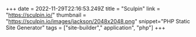 +++
date = 2022-11-29T22:16:53.249Z
title = "Sculpin"
link = "https://sculpin.io/"
thumbnail = "https://sculpin.io/images/jackson/2048x2048.png"
snippet="PHP Static Site Generator"
tags = ["site-builder"," application", "php"]
+++
